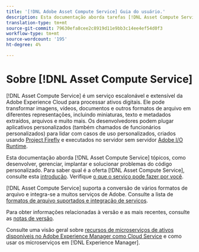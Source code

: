 ```yaml
---
title: '[!DNL Adobe Asset Compute Service] Guia do usuário.'
description: Esta documentação aborda tarefas [!DNL Asset Compute Service] como introdução, como desenvolver, gerenciar, implantar e solucionar problemas do código personalizado.
translation-type: tm+mt
source-git-commit: 79630efa8cee2c8919d11e9bb3c14ee4ef54d0f3
workflow-type: tm+mt
source-wordcount: '195'
ht-degree: 4%

---
```



# Sobre [!DNL Asset Compute Service]

[!DNL Asset Compute Service] é um serviço escalonável e extensível da Adobe Experience Cloud para processar ativos digitais. Ele pode transformar imagens, vídeos, documentos e outros formatos de arquivo em diferentes representações, incluindo miniaturas, texto e metadados extraídos, arquivos e muito mais. Os desenvolvedores podem plugar aplicativos personalizados (também chamados de funcionários personalizados) para lidar com casos de uso personalizados, criados usando [Project Firefly](https://www.adobe.io/apis/experienceplatform/project-firefly/docs.html) e executados no servidor sem servidor [Adobe I/O Runtime](https://www.adobe.io/apis/experienceplatform/runtime.html).

Esta documentação aborda [!DNL Asset Compute Service] tópicos, como desenvolver, gerenciar, implantar e solucionar problemas do código personalizado. Para saber qual é a oferta [!DNL Asset Compute Service], consulte esta [introdução](introduction.md). Verifique [o que o serviço pode fazer por você](introduction.md#possible-use-cases-benefits).

[!DNL Asset Compute Service] suporta a conversão de vários formatos de arquivo e integra-se a muitos serviços de Adobe. Consulte a lista de [formatos de arquivo suportados e integração de serviços](https://experienceleague.adobe.com/docs/experience-manager-cloud-service/assets/file-format-support.html).

Para obter informações relacionadas à versão e as mais recentes, consulte as [notas de versão](/help/release-notes.md).

Consulte uma visão geral sobre [recursos de microserviços de ativos disponíveis no Adobe Experience Manager como Cloud Service](https://experienceleague.adobe.com/docs/experience-manager-cloud-service/assets/asset-microservices-overview.html) e como usar os microserviços em [!DNL Experience Manager].

<!--
Possible to record the below info here in this landing page to centralize the miscellaneous info about Asset Compute Service?
 List of dependencies and requirements SDK, CLI, Devtools, etc.? Or may be a link to the prerequisites.
 Introduction video when Tech Marketing team shares one.
-->
